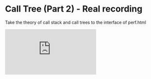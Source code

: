 # Call Tree (Part 2) - Real recording

Take the theory of call stack and call trees to the interface of perf.html

<div class='youtube'><iframe src="https://www.youtube-nocookie.com/embed/jqhP_25Nl-c?rel=0" frameborder="0" allow="autoplay; encrypted-media" allowfullscreen></iframe></div>
